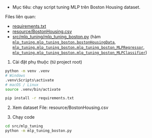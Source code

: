 - Mục tiêu: chạy script tuning MLP trên Boston Housing dataset.

Files liên quan:
- [requirements.txt](requirements.txt)
- [resource/BostonHousing.csv](resource/BostonHousing.csv)
- [src/mlp_tuning/mlp_tuning_boston.py](src/mlp_tuning/mlp_tuning_boston.py) (hàm [`mlp_tuning.mlp_tuning_boston.bostonHousingData`](src/mlp_tuning/mlp_tuning_boston.py), [`mlp_tuning.mlp_tuning_boston.mlp_tuning_boston_MLPRegressor`](src/mlp_tuning/mlp_tuning_boston.py), [`mlp_tuning.mlp_tuning_boston.mlp_tuning_boston_MLPClassifier`](src/mlp_tuning/mlp_tuning_boston.py))

1) Cài đặt phụ thuộc (từ project root)
```sh
python -m venv .venv      
# Windows
.venv\Scripts\activate
# macOS / Linux
source .venv/bin/activate

pip install -r requirements.txt
```
2) Xem dataset
File: resource/BostonHousing.csv

3) Chạy code
```sh
cd src/mlp_tuning
python -m mlp_tuning_boston.py
```